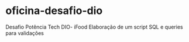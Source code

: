 # oficina-desafio-dio

Desafio Potência Tech DIO- iFood
Elaboração de um script SQL e queries para validações
